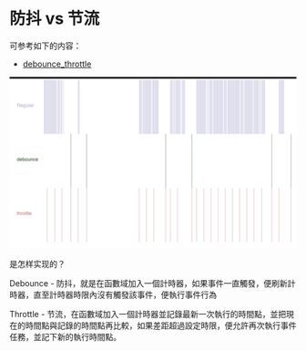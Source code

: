 # 防抖 vs 节流

可参考如下的内容：

+ [debounce_throttle](https://web.archive.org/web/20220117092326/http://demo.nimius.net/debounce_throttle/)



![011](./images/011.png)



是怎样实现的？

Debounce - 防抖，就是在函數域加入一個計時器，如果事件一直觸發，便刷新計時器，直至計時器時限內沒有觸發該事件，便執行事件行為

Throttle - 节流，在函數域加入一個計時器並記錄最新一次執行的時間點，並把現在的時間點與記錄的時間點再比較，如果差距超過設定時限，便允許再次執行事件任務，並記下新的執行時間點。


























